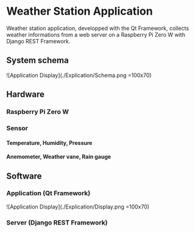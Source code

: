 # Weather Station Application

Weather station application, developped with the Qt Framework, collects weather informations from a web server on a Raspberry Pi Zero W with Django REST Framework.

## System schema

![Application Display](./Explication/Schema.png =100x70)

## Hardware

### Raspberry Pi Zero W

### Sensor

#### Temperature, Humidity, Pressure

#### Anemometer, Weather vane, Rain gauge

## Software

### Application (Qt Framework)

![Application Display](./Explication/Display.png =100x70)

### Server (Django REST Framework)
